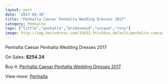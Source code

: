 ```yaml
---
layout: post
date: '2017-04-30'
title: "Penhalta Caesar Penhalta Wedding Dresses 2017"
category: Penhalta
tags: ["little","penhalta","bridesmaid","unique","rosy"]
image: http://img.hectodress.com/15631-thickbox_default/penhalta-caesar-penhalta-wedding-dresses-2013.jpg
---
```

Penhalta Caesar Penhalta Wedding Dresses 2017

On Sales: **$254.24**
<a href="https://www.hectodress.com/penhalta/7650-penhalta-caesar-penhalta-wedding-dresses-2013.html"><amp-img layout="responsive" width="600" height="600" src="//img.hectodress.com/15631-thickbox_default/penhalta-caesar-penhalta-wedding-dresses-2013.jpg" alt="Penhalta Caesar Penhalta Wedding Dresses 2017 0" /></a>
<a href="https://www.hectodress.com/penhalta/7650-penhalta-caesar-penhalta-wedding-dresses-2013.html"><amp-img layout="responsive" width="600" height="600" src="//img.hectodress.com/15632-thickbox_default/penhalta-caesar-penhalta-wedding-dresses-2013.jpg" alt="Penhalta Caesar Penhalta Wedding Dresses 2017 1" /></a>

Buy it: [Penhalta Caesar Penhalta Wedding Dresses 2017](https://www.hectodress.com/penhalta/7650-penhalta-caesar-penhalta-wedding-dresses-2013.html "Penhalta Caesar Penhalta Wedding Dresses 2017")

View more: [Penhalta](https://www.hectodress.com/135-penhalta "Penhalta")